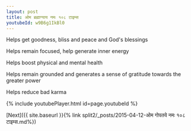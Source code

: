 ```yaml
---
layout: post
title: ओम ब्रह्माग्याय नमः १०८ टाइम्स
youtubeId: w9B6g1IkBl0
---
```

 
 
Helps get goodness, bliss and peace and God's blessings
 
Helps remain focused, help generate inner energy 
 
Helps boost physical and mental health 
 
Helps remain grounded and generates a sense of gratitude towards the greater power 
 
Helps reduce bad karma
 
 
 
 


{% include youtubePlayer.html id=page.youtubeId %}
 
[Next]({{ site.baseurl }}{% link  split2/_posts/2015-04-12-ओम गोपतये नमः १०८ टाइम्स.md%})
 
